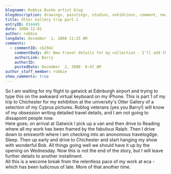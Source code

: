 ```yaml
---
blogname: Robbie Bushe artist blog
blogdescription: drawings, paintings, studios, exhibtions, comment, news as they happen to Robbie Bushe
title: Otter Gallery trip part 1
entryID: 014445
date: 2008-12-01
author: robbie
longdate: December  1, 2008 11:25 AM
comments:
  - commentID: c62942
    commentBody: Ah! New travel details for my collection - I'll add them to the chart........Good luck Rozza!
    authorLink: Barry
    authorID:  
    postedDate: December  2, 2008  6:47 AM
author_staff_member: robbie
show_comments: true
---
```


<p>So I am waiting for my flight to gatwick at Edinburgh airport and trying to type this on the awkward virtual keyboard on my iPhone. This is part 1 of my trip to Chichester for my exhibition at the university's Otter Gallery of a selection of my Cyprus pictures. Roblog veterans (yes you Barry!) will know of my obsession writing detailed travel details, and I am not going to dissapoint people now.<br />
Here goes; on arrival at Gatwick I pick up a van and then drive to Reading where all my work has been framed by the fabulous Ralph. Then I drive down to emsworth where I am checking into an anonomous travelogdge. Sleep. Then up early and drive to Chichester and start hanging my show with wonderful Bob. All things going well we should have it up by the opening on Wednesday. Now this is not the end of the story, but I will leave further details to another installment. <br />
All this is a wecome break from the relentless pace of my work at eca - which has been ludicrous of late. More of that another time.  </p>

